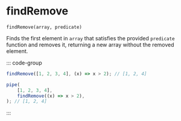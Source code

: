 # findRemove

`findRemove(array, predicate)`

Finds the first element in `array` that satisfies the provided `predicate` function and removes it, returning a new array without the removed element.

::: code-group

```ts [data-first]
findRemove([1, 2, 3, 4], (x) => x > 2); // [1, 2, 4]
```

```ts [data-last]
pipe(
    [1, 2, 3, 4],
    findRemove((x) => x > 2),
); // [1, 2, 4]
```

:::
